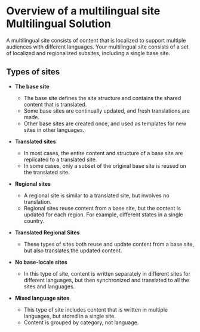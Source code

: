 # Overview of a multilingual site Multilingual Solution

A multilingual site consists of content that is localized to support multiple audiences with different languages. Your multilingual site consists of a set of localized and regionalized subsites, including a single base site.

## Types of sites

-   **The base site**

    -   The base site defines the site structure and contains the shared content that is translated.
    -   Some base sites are continually updated, and fresh translations are made.
    -   Other base sites are created once, and used as templates for new sites in other languages.
-   **Translated sites**

    -   In most cases, the entire content and structure of a base site are replicated to a translated site.
    -   In some cases, only a subset of the original base site is reused on the translated site.
-   **Regional sites**

    -   A regional site is similar to a translated site, but involves no translation.
    -   Regional sites reuse content from a base site, but the content is updated for each region. For example, different states in a single country.
-   **Translated Regional Sites**

    -   These types of sites both reuse and update content from a base site, but also translates the updated content.
-   **No base-locale sites**

    -   In this type of site, content is written separately in different sites for different languages, but then synchronized and translated to all the sites and languages.
-   **Mixed language sites**

    -   This type of site includes content that is written in multiple languages, but stored in a single site.
    -   Content is grouped by category, not language.


